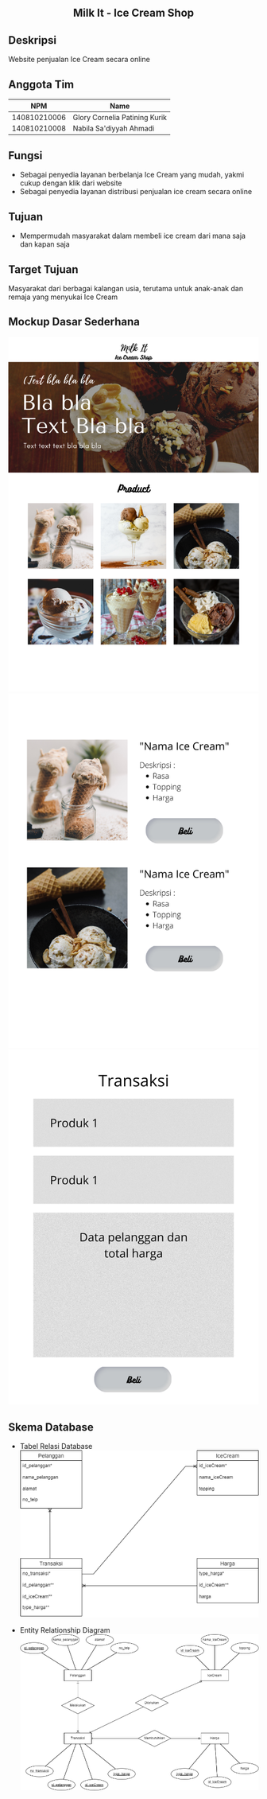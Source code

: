 <p align="center">
  <h2 align="center">
    Milk It - Ice Cream Shop
  </h2>
</p>

## Deskripsi

Website penjualan Ice Cream secara online


## Anggota Tim
| NPM           | Name                             |
| ------------- |----------------------------------|
| 140810210006  | Glory Cornelia Patining Kurik    |
| 140810210008  | Nabila Sa'diyyah Ahmadi          |

## Fungsi
- Sebagai penyedia layanan berbelanja Ice Cream yang mudah, yakmi cukup dengan klik dari website
- Sebagai penyedia layanan distribusi penjualan ice cream secara online

## Tujuan
- Mempermudah masyarakat dalam membeli ice cream dari mana saja dan kapan saja

## Target Tujuan
Masyarakat dari berbagai kalangan usia, terutama untuk anak-anak dan remaja yang menyukai Ice Cream

## Mockup Dasar Sederhana
![mockup1](https://github.com/praktikum-tiunpad-2022/proyek-web-execution/blob/03cec263108026955b5f765405e01c0a3184c045/1.png)
![mockup2](https://github.com/praktikum-tiunpad-2022/proyek-web-execution/blob/d8ec6f3e972d62ea2bb2125b14cde8a00b99c4f9/2.png)
![mockup3](https://github.com/praktikum-tiunpad-2022/proyek-web-execution/blob/317a92cc3ba22490949d0c944f2535036de6836f/3.png)

## Skema Database
* Tabel Relasi Database
![tabel](https://github.com/praktikum-tiunpad-2022/proyek-web-execution/blob/6d4cf1d95edbada65dc383c9db0f1131a6532176/IceCream2.png)

* Entity Relationship Diagram 
![diagram](https://github.com/praktikum-tiunpad-2022/proyek-web-execution/blob/57893b267461cbcc9169ecb0e724c4b95779b58f/IceCream.png)

